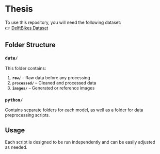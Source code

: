 # Thesis

To use this repository, you will need the following dataset:  
👉 [DelftBikes Dataset](https://github.com/oskyhn/DelftBikes?tab=readme-ov-file)

## Folder Structure

### `data/`
This folder contains:

1. **`raw/`** – Raw data before any processing  
2. **`processed/`** – Cleaned and processed data  
3. **`images/`** – Generated or reference images  

### `python/`
Contains separate folders for each model, as well as a folder for data preprocessing scripts.

## Usage

Each script is designed to be run independently and can be easily adjusted as needed.